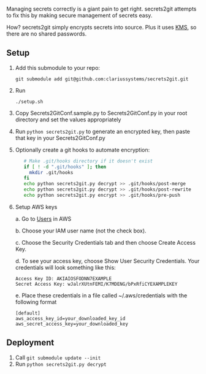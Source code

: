 Managing secrets correctly is a giant pain to get right.
secrets2git attempts to fix this by making secure management of secrets easy.

How?
secrets2git simply encrypts secrets into source.
Plus it uses [KMS](https://aws.amazon.com/kms/), so there are no shared passwords.

Setup
-----
1. Add this submodule to your repo:
   
   `git submodule add git@github.com:clariussystems/secrets2git.git`

2. Run
 
   `./setup.sh`

3. Copy Secrets2GitConf.sample.py to Secrets2GitConf.py in your root directory and set the values appropriately
4. Run `python secrets2git.py` to generate an encrypted key, then paste that key in your Secrets2GitConf.py
5. Optionally create a git hooks to automate encryption:
   ```bash
      # Make .git/hooks directory if it doesn't exist
      if [ ! -d ".git/hooks" ]; then
        mkdir .git/hooks
      fi
      echo python secrets2git.py decrypt >> .git/hooks/post-merge
      echo python secrets2git.py decrypt >> .git/hooks/post-rewrite
      echo python secrets2git.py encrypt >> .git/hooks/pre-push
   ```
6. Setup AWS keys

   a. Go to [Users](https://console.aws.amazon.com/iam/home#users) in AWS
   
   b. Choose your IAM user name (not the check box).
   
   c. Choose the Security Credentials tab and then choose Create Access Key.

   d. To see your access key, choose Show User Security Credentials. Your credentials will look something like this:
      ```
      Access Key ID: AKIAIOSFODNN7EXAMPLE
      Secret Access Key: wJalrXUtnFEMI/K7MDENG/bPxRfiCYEXAMPLEKEY
      ```
      
   e. Place these credentials in a file called ~/.aws/credentials with the following format
      ```
      [default]
      aws_access_key_id=your_downloaded_key_id
      aws_secret_access_key=your_downloaded_key
      ```

Deployment
----------
1. Call `git submodule update --init`
2. Run `python secrets2git.py decrypt`

